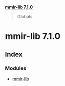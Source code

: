 **[mmir-lib 7.1.0](README.md)**

> Globals

# mmir-lib 7.1.0

## Index

### Modules

* [mmir-lib](modules/mmir_lib.md)
